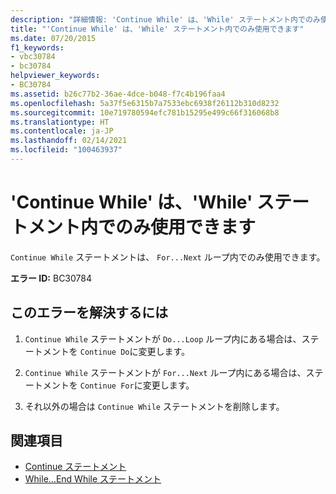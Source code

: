 ```yaml
---
description: "詳細情報: 'Continue While' は、'While' ステートメント内でのみ使用できます"
title: "'Continue While' は、'While' ステートメント内でのみ使用できます"
ms.date: 07/20/2015
f1_keywords:
- vbc30784
- bc30784
helpviewer_keywords:
- BC30784
ms.assetid: b26c77b2-36ae-4dce-b048-f7c4b196faa4
ms.openlocfilehash: 5a37f5e6315b7a7533ebc6938f26112b310d8232
ms.sourcegitcommit: 10e719780594efc781b15295e499c66f316068b8
ms.translationtype: HT
ms.contentlocale: ja-JP
ms.lasthandoff: 02/14/2021
ms.locfileid: "100463937"
---
```

# <a name="continue-while-can-only-appear-inside-a-while-statement"></a>'Continue While' は、'While' ステートメント内でのみ使用できます

`Continue While` ステートメントは、 `For...Next` ループ内でのみ使用できます。  
  
 **エラー ID:** BC30784  
  
## <a name="to-correct-this-error"></a>このエラーを解決するには  
  
1. `Continue While` ステートメントが `Do...Loop` ループ内にある場合は、ステートメントを `Continue Do`に変更します。  
  
2. `Continue While` ステートメントが `For...Next` ループ内にある場合は、ステートメントを `Continue For`に変更します。  
  
3. それ以外の場合は `Continue While` ステートメントを削除します。  
  
## <a name="see-also"></a>関連項目

- [Continue ステートメント](../language-reference/statements/continue-statement.md)
- [While...End While ステートメント](../language-reference/statements/while-end-while-statement.md)
